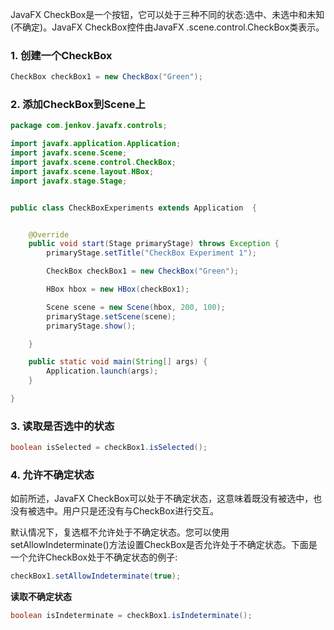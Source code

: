 JavaFX CheckBox是一个按钮，它可以处于三种不同的状态:选中、未选中和未知(不确定)。JavaFX CheckBox控件由JavaFX .scene.control.CheckBox类表示。

### 1. 创建一个CheckBox

```java
CheckBox checkBox1 = new CheckBox("Green");
```

### 2. 添加CheckBox到Scene上

```java
package com.jenkov.javafx.controls;

import javafx.application.Application;
import javafx.scene.Scene;
import javafx.scene.control.CheckBox;
import javafx.scene.layout.HBox;
import javafx.stage.Stage;


public class CheckBoxExperiments extends Application  {


    @Override
    public void start(Stage primaryStage) throws Exception {
        primaryStage.setTitle("CheckBox Experiment 1");

        CheckBox checkBox1 = new CheckBox("Green");

        HBox hbox = new HBox(checkBox1);

        Scene scene = new Scene(hbox, 200, 100);
        primaryStage.setScene(scene);
        primaryStage.show();

    }

    public static void main(String[] args) {
        Application.launch(args);
    }

}
```

### 3. 读取是否选中的状态

```java
boolean isSelected = checkBox1.isSelected();
```

### 4. 允许不确定状态

如前所述，JavaFX CheckBox可以处于不确定状态，这意味着既没有被选中，也没有被选中。用户只是还没有与CheckBox进行交互。

默认情况下，复选框不允许处于不确定状态。您可以使用setAllowIndeterminate()方法设置CheckBox是否允许处于不确定状态。下面是一个允许CheckBox处于不确定状态的例子:

```java
checkBox1.setAllowIndeterminate(true);
```

**读取不确定状态**

```java
boolean isIndeterminate = checkBox1.isIndeterminate();
```

